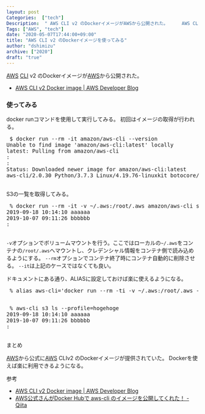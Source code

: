 ```yaml
---
layout: post
Categories:  ["tech"]
Description:  " AWS CLI v2 のDockerイメージがAWSから公開された。     AWS CLI v2 Docker image | AWS Developer Blog  "
Tags: ["AWS", "tech"]
date: "2020-05-07T17:44:00+09:00"
title: "AWS CLI v2 のDockerイメージを使ってみる"
author: "dshimizu"
archive: ["2020"]
draft: "true"
---
```


<body>
<p><a class="keyword" href="http://d.hatena.ne.jp/keyword/AWS">AWS</a> <a class="keyword" href="http://d.hatena.ne.jp/keyword/CLI">CLI</a> v2 のDockerイメージが<a class="keyword" href="http://d.hatena.ne.jp/keyword/AWS">AWS</a>から公開された。</p>

<ul>
  <li><a target="_brank" rel="noopener noreferrer" href="https://aws.amazon.com/jp/blogs/developer/aws-cli-v2-docker-image/">AWS CLI v2 Docker image | AWS Developer Blog</a></li>
</ul>

</body>

<!-- more -->

<body>
<h3>使ってみる</h3>


<p>docker runコマンドを使用して実行してみる。
初回はイメージの取得が行われる。</p>

<pre class="terminal"> $ docker run --rm -it amazon/aws-cli --version
Unable to find image 'amazon/aws-cli:latest' locally
latest: Pulling from amazon/aws-cli
:
:
Status: Downloaded newer image for amazon/aws-cli:latest
aws-cli/2.0.30 Python/3.7.3 Linux/4.19.76-linuxkit botocore/2.0.0dev34
 </pre>


<p>S3の一覧を取得してみる。</p>

<pre class="terminal"> % docker run --rm -it -v ~/.aws:/root/.aws amazon/aws-cli s3 ls
2019-09-18 10:14:10 aaaaaa
2019-10-07 09:11:26 bbbbbb
:
 </pre>


<p><code>-v</code>オプションでボリュームマウントを行う。ここではローカルの<code>~/.aws</code>をコンテナの<code>/root/.aws</code>へマウントし、クレデンシャル情報をコンテナ側で読み込めるようにする。
<code>--rm</code>オプションでコンテナ終了時にコンテナ自動的に削除させる。
<code>--it</code>は上記のケースではなくても良い。</p>

<p>ドキュメントにある通り、ALIASに設定しておけば楽に使えるようになる。</p>

<pre class="terminal"> % alias aws-cli='docker run --rm -ti -v ~/.aws:/root/.aws -v $(pwd):/aws amazon/aws-cli'
 </pre>




<pre class="terminal"> % aws-cli s3 ls --profile=hogehoge
2019-09-18 10:14:10 aaaaaa
2019-10-07 09:11:26 bbbbbb
:
 </pre>


<p>まとめ</p>

<p><a class="keyword" href="http://d.hatena.ne.jp/keyword/AWS">AWS</a>から公式に<a class="keyword" href="http://d.hatena.ne.jp/keyword/AWS">AWS</a> CLIv2 のDockerイメージが提供されていた。
Dockerを使えば楽に利用できるようになる。</p>

<p>参考</p>

<ul>
  <li><a target="_brank" rel="noopener noreferrer" href="https://aws.amazon.com/jp/blogs/developer/aws-cli-v2-docker-image/">AWS CLI v2 Docker image | AWS Developer Blog</a></li>
  <li><a target="_brank" rel="noopener noreferrer" href="https://qiita.com/kai_kou/items/cfb7c1d6a449e0da68d1">AWS公式さんがDocker Hubで aws-cli のイメージを公開してくれた！ - Qiita</a></li>
</ul>

</body>
